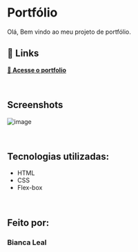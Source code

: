 # Portfólio
Olá, Bem vindo ao meu projeto de portfólio.



## 🔗 Links
[**🔗 Acesse o portfolio**](https://portfolio-bianca.vercel.app/)

<br>

## Screenshots
![image](https://github.com/Bianca-Leal/portfolio-bianca/assets/106701388/c8c54a46-8a63-40e5-9fdb-be8d0e12bd56)

<br>

## Tecnologias utilizadas:

* HTML
* CSS
* Flex-box

<br>

## Feito por:
### Bianca Leal

